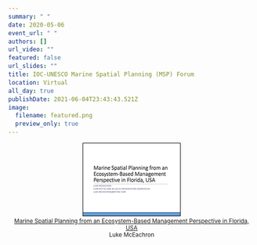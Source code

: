 ```yaml
---
summary: " "
date: 2020-05-06
event_url: " "
authors: []
url_video: ""
featured: false
url_slides: ""
title: IOC-UNESCO Marine Spatial Planning (MSP) Forum
location: Virtual
all_day: true
publishDate: 2021-06-04T23:43:43.521Z
image:
  filename: featured.png
  preview_only: true
---
```

<div style="width:100%; float:center; text-align:center; font-size: smaller;">
<a href="McEachron%20MSP%20Slides%202020e.pdf" target="_blank"><img src="msp_lm.png"><br>
Marine Spatial Planning from an Ecosystem-Based Management Perspective in Florida, USA</a><br>
Luke McEachron

</div>

<div style="clear: both;"></div>

